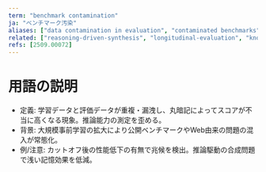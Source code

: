 ```yaml
---
term: "benchmark contamination"
ja: "ベンチマーク汚染"
aliases: ["data contamination in evaluation", "contaminated benchmarks"]
related: ["reasoning-driven-synthesis", "longitudinal-evaluation", "knowledge-cutoff"]
refs: [2509.00072]
---
```


# 用語の説明
- 定義: 学習データと評価データが重複・漏洩し、丸暗記によってスコアが不当に高くなる現象。推論能力の測定を歪める。
- 背景: 大規模事前学習の拡大により公開ベンチマークやWeb由来の問題の混入が常態化。
- 例/注意: カットオフ後の性能低下の有無で兆候を検出。推論駆動の合成問題で浅い記憶効果を低減。

